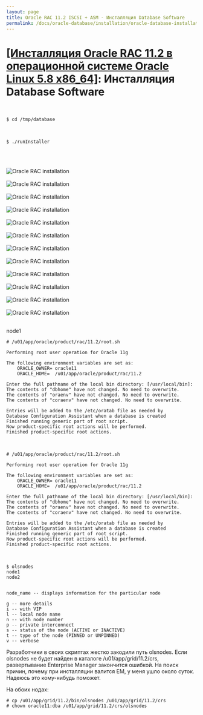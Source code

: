 ```yaml
---
layout: page
title: Oracle RAC 11.2 ISCSI + ASM - Инсталляция Database Software
permalink: /docs/oracle-database/installation/oracle-database-installation/distributed/rac/linux/5.8/oracle/11.2/oracle-database-software-installation/
---
```


# <a href="/docs/oracle-database/installation/oracle-database-installation/distributed/rac/linux/5.8/oracle/11.2/">[Инсталляция Oracle RAC 11.2 в операционной системе Oracle Linux 5.8 x86_64]</a>: Инсталляция Database Software


<br/>

	$ cd /tmp/database

<br/>

	$ ./runInstaller


<br/><br/>

<img src="http://img.oradba.net/img/oracle/database/rac/11.2/rac_database_software_installation_01.PNG" border="0" alt="Oracle RAC installation"><br/><br/>
<img src="http://img.oradba.net/img/oracle/database/rac/11.2/rac_database_software_installation_02.PNG" border="0" alt="Oracle RAC installation"><br/><br/>
<img src="http://img.oradba.net/img/oracle/database/rac/11.2/rac_database_software_installation_03.PNG" border="0" alt="Oracle RAC installation"><br/><br/>
<img src="http://img.oradba.net/img/oracle/database/rac/11.2/rac_database_software_installation_04.PNG" border="0" alt="Oracle RAC installation"><br/><br/>
<img src="http://img.oradba.net/img/oracle/database/rac/11.2/rac_database_software_installation_05.PNG" border="0" alt="Oracle RAC installation"><br/><br/>
<img src="http://img.oradba.net/img/oracle/database/rac/11.2/rac_database_software_installation_06.PNG" border="0" alt="Oracle RAC installation"><br/><br/>
<img src="http://img.oradba.net/img/oracle/database/rac/11.2/rac_database_software_installation_07.PNG" border="0" alt="Oracle RAC installation"><br/><br/>
<img src="http://img.oradba.net/img/oracle/database/rac/11.2/rac_database_software_installation_08.PNG" border="0" alt="Oracle RAC installation"><br/><br/>
<img src="http://img.oradba.net/img/oracle/database/rac/11.2/rac_database_software_installation_09.PNG" border="0" alt="Oracle RAC installation"><br/><br/>
<img src="http://img.oradba.net/img/oracle/database/rac/11.2/rac_database_software_installation_10.PNG" border="0" alt="Oracle RAC installation"><br/><br/>
<img src="http://img.oradba.net/img/oracle/database/rac/11.2/rac_database_software_installation_11.PNG" border="0" alt="Oracle RAC installation"><br/><br/>
<img src="http://img.oradba.net/img/oracle/database/rac/11.2/rac_database_software_installation_12.PNG" border="0" alt="Oracle RAC installation"><br/><br/>



node1

	# /u01/app/oracle/product/rac/11.2/root.sh

	Performing root user operation for Oracle 11g

	The following environment variables are set as:
	    ORACLE_OWNER= oracle11
	    ORACLE_HOME=  /u01/app/oracle/product/rac/11.2

	Enter the full pathname of the local bin directory: [/usr/local/bin]:
	The contents of "dbhome" have not changed. No need to overwrite.
	The contents of "oraenv" have not changed. No need to overwrite.
	The contents of "coraenv" have not changed. No need to overwrite.

	Entries will be added to the /etc/oratab file as needed by
	Database Configuration Assistant when a database is created
	Finished running generic part of root script.
	Now product-specific root actions will be performed.
	Finished product-specific root actions.


<br/>



	# /u01/app/oracle/product/rac/11.2/root.sh

	Performing root user operation for Oracle 11g

	The following environment variables are set as:
	    ORACLE_OWNER= oracle11
	    ORACLE_HOME=  /u01/app/oracle/product/rac/11.2

	Enter the full pathname of the local bin directory: [/usr/local/bin]:
	The contents of "dbhome" have not changed. No need to overwrite.
	The contents of "oraenv" have not changed. No need to overwrite.
	The contents of "coraenv" have not changed. No need to overwrite.

	Entries will be added to the /etc/oratab file as needed by
	Database Configuration Assistant when a database is created
	Finished running generic part of root script.
	Now product-specific root actions will be performed.
	Finished product-specific root actions.


<br/>

	$ olsnodes
	node1
	node2


	node_name -- displays information for the particular node

	g -- more details
	i -- with VIP
	l -- local node name
	n -- with node number
	p -- private interconnect
	s -- status of the node (ACTIVE or INACTIVE)
	t -- type of the node (PINNED or UNPINNED)
	v -- verbose

Разработчики в своих скриптах жестко закодили путь olsnodes.
Если olsnodes не будет найден в каталоге /u01/app/grid/11.2/crs, развертывание Enterprise Manager закончится ошибкой.
На поиск причин, почему при инсталляции валится EM, у меня ушло около суток. Надеюсь это кому-нибудь поможет.


На обоих нодах:

	# cp /u01/app/grid/11.2/bin/olsnodes /u01/app/grid/11.2/crs
	# chown oracle11:dba /u01/app/grid/11.2/crs/olsnodes
